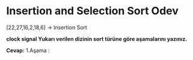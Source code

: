 # Insertion and Selection Sort Odev

[22,27,16,2,18,6] -> Insertion Sort

**clock signal Yukarı verilen dizinin sort türüne göre aşamalarını yazınız.**

**Cevap:**
1.Aşama : 
